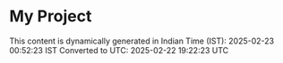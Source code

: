 # My Project

This content is dynamically generated in Indian Time (IST): 2025-02-23 00:52:23 IST
Converted to UTC: 2025-02-22 19:22:23 UTC
